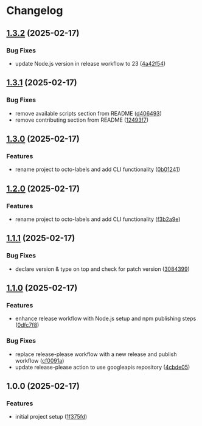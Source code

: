 # Changelog

## [1.3.2](https://github.com/0x1ad2/octo-labels/compare/v1.3.1...v1.3.2) (2025-02-17)


### Bug Fixes

* update Node.js version in release workflow to 23 ([4a42f54](https://github.com/0x1ad2/octo-labels/commit/4a42f54585e47e0ad09e57f2edfbf713b829dfe4))

## [1.3.1](https://github.com/0x1ad2/octo-labels/compare/v1.3.0...v1.3.1) (2025-02-17)


### Bug Fixes

* remove available scripts section from README ([d406493](https://github.com/0x1ad2/octo-labels/commit/d40649325dbb1d1989e4b297da5414561129a86f))
* remove contributing section from README ([12493f7](https://github.com/0x1ad2/octo-labels/commit/12493f7f219f1c0d22fc758806816284b74126d3))

## [1.3.0](https://github.com/0x1ad2/octo-labels/compare/v1.2.0...v1.3.0) (2025-02-17)


### Features

* rename project to octo-labels and add CLI functionality ([0b01241](https://github.com/0x1ad2/octo-labels/commit/0b01241f6aaa83a2299b1ddd505eba5f082b8ca2))

## [1.2.0](https://github.com/0x1ad2/octo-labels/compare/v1.1.1...v1.2.0) (2025-02-17)


### Features

* rename project to octo-labels and add CLI functionality ([f3b2a9e](https://github.com/0x1ad2/octo-labels/commit/f3b2a9eece7241b31fa8aba8f9c2390c25d36b3d))

## [1.1.1](https://github.com/0x1ad2/octo-labels/compare/v1.1.0...v1.1.1) (2025-02-17)


### Bug Fixes

* declare version & type on top and check for patch version ([3084399](https://github.com/0x1ad2/octo-labels/commit/30843999ebe35ec6215870a5ff13488f84e15c71))

## [1.1.0](https://github.com/0x1ad2/octo-labels/compare/v1.0.0...v1.1.0) (2025-02-17)


### Features

* enhance release workflow with Node.js setup and npm publishing steps ([0dfc7f8](https://github.com/0x1ad2/octo-labels/commit/0dfc7f812275e65c29314b19821737e0a5ebda93))


### Bug Fixes

* replace release-please workflow with a new release and publish workflow ([cf0091a](https://github.com/0x1ad2/octo-labels/commit/cf0091a7eb16ebc5077328de83b4c87dea193d36))
* update release-please action to use googleapis repository ([4cbde05](https://github.com/0x1ad2/octo-labels/commit/4cbde05c0bdf3dcf2f590635e0d30456521e56eb))

## 1.0.0 (2025-02-17)


### Features

* initial project setup ([1f375fd](https://github.com/0x1ad2/octo-labels/commit/1f375fd8c4143c4545d757ad6fa7a0d1684e12ec))
